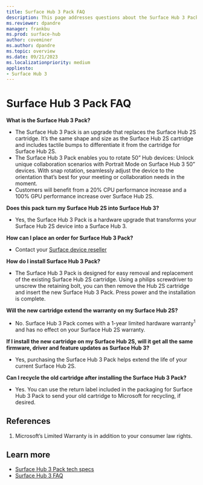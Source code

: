 ```yaml
---
title: Surface Hub 3 Pack FAQ 
description: This page addresses questions about the Surface Hub 3 Pack that customers can use to upgrade Surface Hub 2S devices or replace a cartridge on Surface Hub 3. 
ms.reviewer: dpandre
manager: frankbu
ms.prod: surface-hub
author: coveminer
ms.author: dpandre
ms.topic: overview
ms.date: 09/21/2023
ms.localizationpriority: medium
appliesto:
- Surface Hub 3
---
```


# Surface Hub 3 Pack FAQ

**What is the Surface Hub 3 Pack?**

- The Surface Hub 3 Pack is an upgrade that replaces the Surface Hub 2S cartridge. It’s the same shape and size as the Surface Hub 2S cartridge and includes tactile bumps to differentiate it from the cartridge for Surface Hub 2S.
- The Surface Hub 3 Pack enables you to rotate 50” Hub devices: Unlock unique collaboration scenarios with Portrait Mode on Surface Hub 3 50” devices. With snap rotation, seamlessly adjust the device to the orientation that’s best for your meeting or collaboration needs in the moment.
- Customers will benefit from a 20% CPU performance increase and a 100% GPU performance increase over Surface Hub 2S.

**Does this pack turn my Surface Hub 2S into Surface Hub 3?**

- Yes, the Surface Hub 3 Pack is a hardware upgrade that transforms your Surface Hub 2S device into a Surface Hub 3.

**How can I place an order for Surface Hub 3 Pack?**

- Contact your [Surface device reseller](https://www.microsoft.com/surface/business/where-to-buy-microsoft-surface#DEVICESRESELLERS)

**How do I install Surface Hub 3 Pack?**

- The Surface Hub 3 Pack is designed for easy removal and replacement of the existing Surface Hub 2S cartridge. Using a philips screwdriver to unscrew the retaining bolt, you can then remove the Hub 2S cartridge and insert the new Surface Hub 3 Pack. Press power and the installation is complete.

**Will the new cartridge extend the warranty on my Surface Hub 2S?**

- No. Surface Hub 3 Pack comes with a 1-year limited hardware warranty<sup>1</sup> and has no effect on your Surface Hub 2S warranty.

**If I install the new cartridge on my Surface Hub 2S, will it get all the same firmware, driver and feature updates as Surface Hub 3?**

- Yes, purchasing the Surface Hub 3 Pack helps extend the life of your current Surface Hub 2S.

**Can I recycle the old cartridge after installing the Surface Hub 3 Pack?**

- Yes. You can use the return label included in the packaging for Surface Hub 3 Pack to send your old cartridge to Microsoft for recycling, if desired.

## References

1. Microsoft’s Limited Warranty is in addition to your consumer law rights.

## Learn more

- [Surface Hub 3 Pack tech specs](surface-hub-3-pack-techspecs.md)
- [Surface Hub 3 FAQ](surface-hub-3-faq.md)
